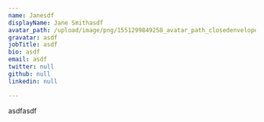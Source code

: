 ```yaml
---
name: Janesdf
displayName: Jane Smithasdf
avatar_path: /upload/image/png/1551299849258_avatar_path_closedenvelope.png
gravatar: asdf
jobTitle: asdf
bio: asdf
email: asdf
twitter: null
github: null
linkedin: null

---
```


<p>asdfasdf</p>


